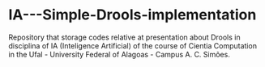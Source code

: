 # IA---Simple-Drools-implementation
Repository that storage codes relative at presentation about Drools in disciplina of IA (Inteligence Artificial) of the course of Cientia Computation in the Ufal - University Federal of Alagoas - Campus A. C. Simões.
